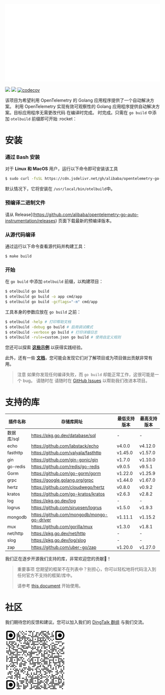 ![](anim-logo.svg)

[![](https://shields.io/badge/Docs-English-blue?logo=Read%20The%20Docs)](./README.md)
[![](https://shields.io/badge/Readme-中文-blue?logo=Read%20The%20Docs)](./README_CN.md)
[![codecov](https://codecov.io/gh/alibaba/opentelemetry-go-auto-instrumentation/branch/main/graph/badge.svg)](https://codecov.io/gh/alibaba/opentelemetry-go-auto-instrumentation)

该项目为希望利用 OpenTelemetry 的 Golang 应用程序提供了一个自动解决方案。
利用 OpenTelemetry 实现有效可观察性的 Golang 应用程序提供自动解决方案。目标应用程序无需更改代码
在编译时完成。
时完成。只需在 `go build` 中添加 `otelbuild` 前缀即可开始 :rocket：

# 安装

### 通过 Bash 安装
对于 **Linux 和 MacOS** 用户，运行以下命令即可安装该工具
```bash
$ sudo curl -fsSL https://cdn.jsdelivr.net/gh/alibaba/opentelemetry-go-auto-instrumentation@main/install.sh | sudo bash
```
默认情况下，它将安装在 `/usr/local/bin/otelbuild`中。

### 预编译二进制文件

请从
Release](https://github.com/alibaba/opentelemetry-go-auto-instrumentation/releases)
页面下载最新的预编译版本。

### 从源代码编译

通过运行以下命令查看源代码并构建工具：

```bash
$ make build
```

### 开始

在 `go build` 中添加 `otelbuild` 前缀，以构建项目：

```bash
$ otelbuild go build
$ otelbuild go build -o app cmd/app
$ otelbuild go build -gcflags="-m" cmd/app
```
工具本身的参数应放在 `go build` 之前：

```bash
$ otelbuild -help # 打印帮助文档
$ otelbuild -debug go build # 启用调试模式
$ otelbuild -verbose go build # 打印详细日志
$ otelbuild -rule=custom.json go build # 使用自定义规则
```

您还可以探索 [**这些示例**](./example/) 以获得实践经验。

此外，还有一些 [**文档**](./docs)，您可能会发现它们对了解项目或为项目做出贡献非常有用。

> 注意
> 如果你发现任何编译失败，而 `go build` 却能正常工作，这很可能是一个 bug。
> 请随时在
> 请随时在 [GitHub Issues](https://github.com/alibaba/opentelemetry-go-auto-instrumentation/issues)
> 以帮助我们改进本项目。

# 支持的库

| 插件名称 | 存储库网址 | 最低支持版本 | 最高支持版本
| ------------ | ------------------------------------------ | --------------------- | --------------------- |
| 数据库/sql | https://pkg.go.dev/database/sql | - | - |
| echo | https://github.com/labstack/echo | v4.0.0 | v4.12.0 | v4.12.0
| fasthttp | https://github.com/valyala/fasthttp | v1.45.0 | v1.57.0 |
| gin | https://github.com/gin-gonic/gin | v1.7.0 | v1.10.0 | v4.0.0 | v4.12.0 | fasthttp
| go-redis | https://github.com/redis/go-redis | v9.0.5 | v9.5.1 |
| Gorm | https://github.com/go-gorm/gorm | v1.22.0 | v1.25.9 |
|grpc | https://google.golang.org/grpc | v1.44.0 | v1.67.0 |
|hertz | https://github.com/cloudwego/hertz | v0.8.0 | v0.9.2 |
|kratos | https://github.com/go-kratos/kratos | v2.6.3 | v2.8.2 |
| log | https://pkg.go.dev/log | - | - |
| logrus | https://github.com/sirupsen/logrus | v1.5.0 | v1.9.3 | | mongodb
| mongodb | https://github.com/mongodb/mongo-go-driver | v1.11.1 | v1.15.2 |
| mux | https://github.com/gorilla/mux | v1.3.0 | v1.8.1 |
| net/http | https://pkg.go.dev/net/http | - | - |
| slog | https://pkg.go.dev/log/slog | - | - |
| zap | https://github.com/uber-go/zap | v1.20.0 | v1.27.0 |

我们正在逐步开源我们支持的库，非常欢迎您的贡献💖！

> 重要事项
> 您期望的框架不在列表中？别担心，你可以轻松地将代码注入到任何官方不支持的框架/库中。
>
> 请参考 [this document](./how-to-add-a-new-rule.md) 开始使用。

# 社区

我们期待您的反馈和建议。您可以加入我们的 [DingTalk 群组](https://qr.dingtalk.com/action/joingroup?code=v1,k1,GyDX5fUTYnJ0En8MrVbHBYTGUcPXJ/NdsmLODGibd0w=&_dt_no_comment=1&origin=11? )
与我们交流。

<img src="dingtalk.png" height="200">